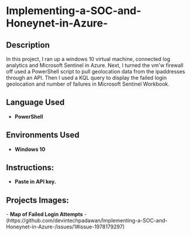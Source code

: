 # Implementing-a-SOC-and-Honeynet-in-Azure-

<h2>Description</h2>
In this project, I ran up a windows 10 virtual machine, connected log analytics and Microsoft Sentinel in Azure. Next, I turned the vm'w firewall off used a PowerShell script to pull geolocation data from the ipaddresses through an API. Then I used a KQL query to display the failed login geolocation and number of failures in Microsoft Sentinel Workbook. 

<h2>Language Used</h2>

- <b>PowerShell</b> 


<h2>Environments Used </h2>

- <b>Windows 10</b>


<h2>Instructions:</h2>


- <b>Paste in API key.</b> 


<h2>Projects Images:</h2>
- <b>Map of Failed Login Attempts</b>
  -(https://github.com/devintechpadawan/Implementing-a-SOC-and-Honeynet-in-Azure-/issues/1#issue-1978179297)



